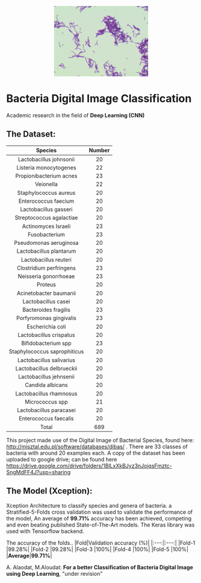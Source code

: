 <p align="center">
  <img src="assets/Lactobacillus.crispatus_0001.png" raw="true" alt="For a better Classification of Bacteria Digital Image using Deep Learning"
       width="250">
 </p>
 
# Bacteria Digital Image Classification

Academic research in the field of **Deep Learning (CNN)**

## The Dataset:


|Species|Number|
|:---:|:---:|
|Lactobacillus johnsonii|20|
|Listeria monocytogenes|22|
|Propionibacterium acnes|23|
|Veionella|22|
|Staphylococcus aureus|20|
|Enterococcus faecium|20|
|Lactobacillus gasseri|20|
|Streptococcus agalactiae|20|
|Actinomyces Israeli|23|
|Fusobacterium|23|
|Pseudomonas aeruginosa|20|
|Lactobacillus plantarum|20|
|Lactobacillus reuteri|20|
|Clostridium perfringens|23|
|Neisseria gonorrhoeae|23|
|Proteus|20|
|Acinetobacter baumanii|20|
|Lactobacillus casei|20|
|Bacteroides fragilis|23|
|Porfyromonas gingivalis|23|
|Escherichia coli|20|
|Lactobacillus crispatus|20|
|Bifidobacterium spp|23|
|Staphylococcus saprophiticus|20|
|Lactobacillus salivarius|20|
|Lactobacillus delbrueckii|20|
|Lactobacillus jehnsenii|20|
|Candida albicans|20|
|Lactobacillus rhamnosus|20|
|Micrococcus spp|21|
|Lactobacillus paracasei|20|
|Enterococcus faecalis|20|
|Total|689|

This project made use of the Digital Image of Bacterial Species, found here: http://misztal.edu.pl/software/databases/dibas/ . There are 33 classes of bacteria with around 20 examples each. A copy of the dataset has been uploaded to google drive; can be found here https://drive.google.com/drive/folders/1BlLxXkBJyz3nJojqsFmztc-SngMdFF4J?usp=sharing 

## The Model (Xception):
Xception Architecture to classify species and genera of bacteria. a Stratified-5-Folds cross validation was used to validate the performance of the model, An average of **99.71%** accuracy has been achieved, competing and even beating published State-of-The-Art models. The Keras library was used with Tensorflow backend.

The accuracy of the folds..
|Fold|Validation accuracy (%)|
|:---:|:---:|
|Fold-1 |99.28%|
|Fold-2 |99.28%|
|Fold-3 |100%|
|Fold-4 |100%|
|Fold-5 |100%|
|**Average**|**99.71%**|

A. Alaodat, M.Aloudat: **For a better Classification of Bacteria Digital Image using Deep Learning**, "under revision"
